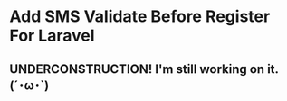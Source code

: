 # Add SMS Validate Before Register For Laravel
## UNDERCONSTRUCTION! I'm still working on it. (´･ω･`)